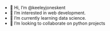 - 👋 Hi, I’m @keeleyjoneskent
- 👀 I’m interested in web development.
- 🌱 I’m currently learning data science.
- 💞️ I’m looking to collaborate on python projects

<!---
keeleyjoneskent/keeleyjoneskent is a ✨ special ✨ repository because its `README.md` (this file) appears on your GitHub profile.
You can click the Preview link to take a look at your changes.
--->
